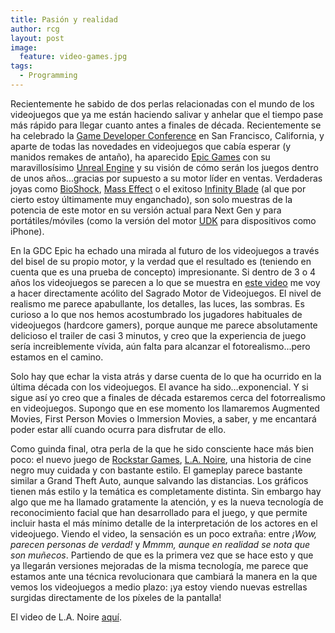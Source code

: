 ```yaml
---
title: Pasión y realidad
author: rcg
layout: post
image:
  feature: video-games.jpg
tags:
  - Programming
---
```


Recientemente he sabido de dos perlas relacionadas con el mundo de los
videojuegos que ya me están haciendo salivar y anhelar que el tiempo pase más
rápido para llegar cuanto antes a finales de década. Recientemente se ha
celebrado la [Game Developer Conference][1] en San Francisco, California, y
aparte de todas las novedades en videojuegos que cabía esperar (y manidos
remakes de antaño), ha aparecido [Epic Games][2] con su maravillosísimo [Unreal
Engine][3] y su visión de cómo serán los juegos dentro de unos
años...gracias por supuesto a su motor líder en ventas. Verdaderas joyas
como [BioShock][4], [Mass Effect][5] o el exitoso [Infinity Blade][6] (al que
por cierto estoy últimamente muy enganchado), son solo muestras de la potencia
de este motor en su versión actual para Next Gen y para portátiles/móviles
(como la versión del motor [UDK][7] para dispositivos como iPhone).

En la GDC Epic ha echado una mirada al futuro de los videojuegos a través del
bisel de su propio motor, y la verdad que el resultado es (teniendo en cuenta
que es una prueba de concepto) impresionante. Si dentro de 3 o 4 años los
videojuegos se parecen a lo que se muestra en [este video][8] me voy a hacer
directamente acólito del Sagrado Motor de Videojuegos. El nivel de realismo me
parece apabullante, los detalles, las luces, las sombras. Es curioso a lo que
nos hemos acostumbrado los jugadores habituales de videojuegos (hardcore
gamers), porque aunque me parece absolutamente delicioso el trailer de casi 3
minutos, y creo que la experiencia de juego sería increiblemente vívida, aún
falta para alcanzar el fotorealismo...pero estamos en el camino.

Solo hay que echar la vista atrás y darse cuenta de lo que ha ocurrido en la
última década con los videojuegos. El avance ha sido&#8230;exponencial. Y si
sigue así yo creo que a finales de década estaremos cerca del fotorrealismo en
videojuegos. Supongo que en ese momento los llamaremos Augmented Movies, First
Person Movies o Immersion Movies, a saber, y me encantará poder estar allí
cuando ocurra para disfrutar de ello.

Como guinda final, otra perla de la que he sido consciente hace más bien poco:
el nuevo juego de [Rockstar Games][9], [L.A. Noire][10], una historia de cine
negro muy cuidada y con bastante estilo. El gameplay parece bastante similar a
Grand Theft Auto, aunque salvando las distancias. Los gráficos tienen más
estilo y la temática es completamente distinta. Sin embargo hay algo que me ha
llamado gratamente la atención, y es la nueva tecnología de reconocimiento
facial que han desarrollado para el juego, y que permite incluir hasta el más
mínimo detalle de la interpretación de los actores en el videojuego. Viendo el
video, la sensación es un poco extraña: entre *¡Wow, parecen personas de
verdad!* y *Mmmm, aunque en realidad se nota que son
muñecos*. Partiendo de que es la primera vez que se hace esto y que ya
llegarán versiones mejoradas de la misma tecnología, me parece que estamos ante
una técnica revolucionara que cambiará la manera en la que vemos los
videojuegos a medio plazo: ¡ya estoy viendo nuevas estrellas surgidas
directamente de los píxeles de la pantalla!

El video de L.A. Noire [aquí][11].

 [1]: http://www.gdconf.com/
 [2]: http://www.epicgames.com/
 [3]: http://www.unrealengine.com/
 [4]: http://www.bioshockgame.com/
 [5]: http://masseffect.bioware.com/
 [6]: http://www.epicgames.com/infinityblade/
 [7]: http://www.udk.com/
 [8]: http://uk.ign.com/videos/2011/03/08/see-the-next-generation-of-video-games-in-action
 [9]: http://www.rockstargames.com/
 [10]: http://www.rockstargames.com/lanoire/
 [11]: http://www.youtube.com/rockstargames#p/a/u/1/q2EG5J05048
